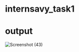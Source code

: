 # internsavy_task1
# output
![Screenshot (43)](https://github.com/trpk22/internsavy_task1/assets/155805825/5f1e69d6-7d6c-40ef-b385-7f0e20d83864)

